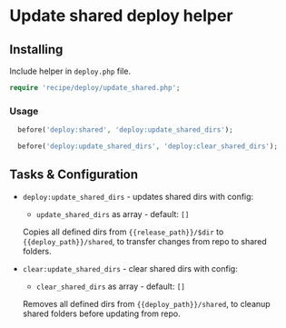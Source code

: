 # Update shared deploy helper

## Installing

Include helper in `deploy.php` file.

```php
require 'recipe/deploy/update_shared.php';
```

### Usage

```php
  before('deploy:shared', 'deploy:update_shared_dirs');
```

```php
  before('deploy:update_shared_dirs', 'deploy:clear_shared_dirs');
```

## Tasks & Configuration

* `deploy:update_shared_dirs` - updates shared dirs with config:
   * `update_shared_dirs` as array - default: `[]`

  Copies all defined dirs from `{{release_path}}/$dir` to `{{deploy_path}}/shared`, to transfer changes from repo to shared folders.

* `clear:update_shared_dirs` - clear shared dirs with config:
  * `clear_shared_dirs` as array - default: `[]`

  Removes all defined dirs from `{{deploy_path}}/shared`, to cleanup shared folders before updating from repo.
